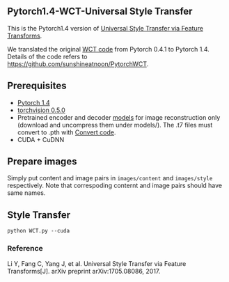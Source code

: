 ## Pytorch1.4-WCT-Universal Style Transfer
This is the Pytorch1.4 version of [Universal Style Transfer via Feature Transforms](https://arxiv.org/pdf/1705.08086.pdf).

We translated the original [WCT code](https://github.com/sunshineatnoon/PytorchWCT) from Pytorch 0.4.1 to Pytorch 1.4. Details of the code refers to https://github.com/sunshineatnoon/PytorchWCT.

## Prerequisites
- [Pytorch 1.4](http://pytorch.org/)
- [torchvision 0.5.0](https://github.com/pytorch/vision)
- Pretrained encoder and decoder [models](https://drive.google.com/file/d/1M5KBPfqrIUZqrBZf78CIxLrMUT4lD4t9/view?usp=sharing) for image reconstruction only (download and uncompress them under models/). The .t7 files must convert to .pth with [Convert code](https://github.com/clcarwin/convert_torch_to_pytorch).
- CUDA + CuDNN

## Prepare images
Simply put content and image pairs in `images/content` and `images/style` respectively. Note that correspoding conternt and image pairs should have same names.


## Style Transfer

```
python WCT.py --cuda
```
### Reference
Li Y, Fang C, Yang J, et al. Universal Style Transfer via Feature Transforms[J]. arXiv preprint arXiv:1705.08086, 2017.
